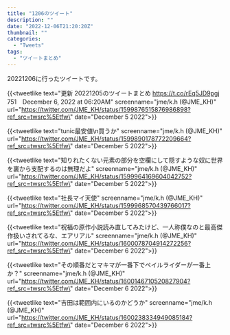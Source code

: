```yaml
---
title: "1206のツイート"
description: ""
date: "2022-12-06T21:20:20Z"
thumbnail: ""
categories:
  - "Tweets"
tags:
  - "ツイートまとめ"
---
```

20221206に行ったツイートです。
<!--more-->
{{<tweetlike text=\"更新 20221205のツイートまとめ https://t.co/rEq5JD9pgj 751　December 6, 2022 at 06:20AM\" screenname=\"jme/k.h (@JME_KH)\" url=\"https://twitter.com/JME_KH/status/1599876515876986898?ref_src=twsrc%5Etfw\" date=\"December 5 2022\">}}

{{<tweetlike text=\"tunic最安値\n買うか\" screenname=\"jme/k.h (@JME_KH)\" url=\"https://twitter.com/JME_KH/status/1599890178772209664?ref_src=twsrc%5Etfw\" date=\"December 5 2022\">}}

{{<tweetlike text=\"知りれたくない元素の部分を空欄にして隠すような奴に世界を裏から支配するのは無理だよ\" screenname=\"jme/k.h (@JME_KH)\" url=\"https://twitter.com/JME_KH/status/1599964169604042752?ref_src=twsrc%5Etfw\" date=\"December 5 2022\">}}

{{<tweetlike text=\"社長マイ天使\" screenname=\"jme/k.h (@JME_KH)\" url=\"https://twitter.com/JME_KH/status/1599968570439766017?ref_src=twsrc%5Etfw\" date=\"December 5 2022\">}}

{{<tweetlike text=\"祝福の原作小説読み直してみたけど、一人称僕なのと最高傑作扱いされてるな、エアリアル\" screenname=\"jme/k.h (@JME_KH)\" url=\"https://twitter.com/JME_KH/status/1600078704914272256?ref_src=twsrc%5Etfw\" date=\"December 6 2022\">}}

{{<tweetlike text=\"その順番だとマキマが一番下でペイルライダーが一番上か？\" screenname=\"jme/k.h (@JME_KH)\" url=\"https://twitter.com/JME_KH/status/1600146710520827904?ref_src=twsrc%5Etfw\" date=\"December 6 2022\">}}

{{<tweetlike text=\"吉田は範囲内にいるのかどうか\" screenname=\"jme/k.h (@JME_KH)\" url=\"https://twitter.com/JME_KH/status/1600238334949085184?ref_src=twsrc%5Etfw\" date=\"December 6 2022\">}}

